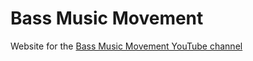 # Bass Music Movement
Website for the [Bass Music Movement YouTube channel](https://youtube.com/c/BassMusicMovement)
